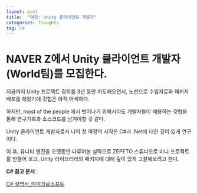 ```yaml
---
layout: post
title:  "여정: Unity 클라이언트 개발자"
categories: Thoughts
tag: C#
---
```


# NAVER Z에서 Unity 클라이언트 개발자(World팀)를 모집한다.

지금까지 Unity 프로젝트 강의를 3년 동안 지도해오면서, 노션으로 수업자료와 패키지 배포를 해왔기에 깃헙은 아직 어색하다.

하지만, most of the people 에서 벗어나기 위해서라도 개발자들이 애용하는 깃헙을 통해 연구기록과 소스코드를 남겨야할 것 같다.

Unity 클라이언트 개발자로서 나의 첫 여정의 시작은 C#과 .Net에 대한 깊이 있게 연구이다.

이 후, 유니티 엔진을 오랫동안 다루어본 실력으로 ZEPETO 스튜디오로 미니 프로젝트를 만들어 보고, Unity 라이브러리와 패키지에 대해 깊이 있게 고찰해보려고 한다.



**C# 참고 문서** : 

[C# 설명서_마이크로소프트](https://docs.microsoft.com/ko-kr/dotnet/csharp/tour-of-csharp/)
